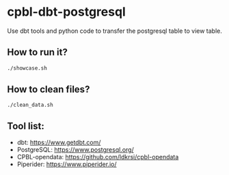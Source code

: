 # cpbl-dbt-postgresql
Use dbt tools and python code to transfer the postgresql table to view table.

## How to run it?
```bash
./showcase.sh
```

## How to clean files?
```
./clean_data.sh
```

## Tool list:
- dbt: https://www.getdbt.com/
- PostgreSQL: https://www.postgresql.org/
- CPBL-opendata: https://github.com/ldkrsi/cpbl-opendata
- Piperider: https://www.piperider.io/